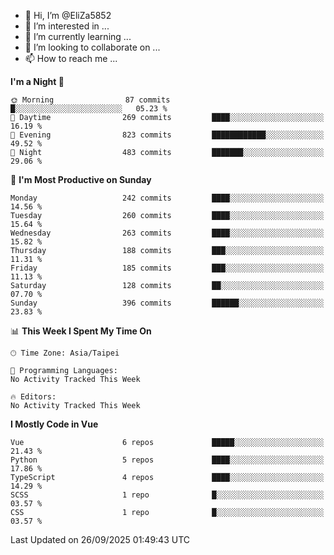 - 👋 Hi, I’m @EliZa5852
- 👀 I’m interested in ...
- 🌱 I’m currently learning ...
- 💞️ I’m looking to collaborate on ...
- 📫 How to reach me ...

<!--START_SECTION:waka-->
**I'm a Night 🦉** 

```text
🌞 Morning                87 commits          █░░░░░░░░░░░░░░░░░░░░░░░░   05.23 % 
🌆 Daytime                269 commits         ████░░░░░░░░░░░░░░░░░░░░░   16.19 % 
🌃 Evening                823 commits         ████████████░░░░░░░░░░░░░   49.52 % 
🌙 Night                  483 commits         ███████░░░░░░░░░░░░░░░░░░   29.06 % 
```
📅 **I'm Most Productive on Sunday** 

```text
Monday                   242 commits         ████░░░░░░░░░░░░░░░░░░░░░   14.56 % 
Tuesday                  260 commits         ████░░░░░░░░░░░░░░░░░░░░░   15.64 % 
Wednesday                263 commits         ████░░░░░░░░░░░░░░░░░░░░░   15.82 % 
Thursday                 188 commits         ███░░░░░░░░░░░░░░░░░░░░░░   11.31 % 
Friday                   185 commits         ███░░░░░░░░░░░░░░░░░░░░░░   11.13 % 
Saturday                 128 commits         ██░░░░░░░░░░░░░░░░░░░░░░░   07.70 % 
Sunday                   396 commits         ██████░░░░░░░░░░░░░░░░░░░   23.83 % 
```


📊 **This Week I Spent My Time On** 

```text
🕑︎ Time Zone: Asia/Taipei

💬 Programming Languages: 
No Activity Tracked This Week

🔥 Editors: 
No Activity Tracked This Week
```

**I Mostly Code in Vue** 

```text
Vue                      6 repos             █████░░░░░░░░░░░░░░░░░░░░   21.43 % 
Python                   5 repos             ████░░░░░░░░░░░░░░░░░░░░░   17.86 % 
TypeScript               4 repos             ████░░░░░░░░░░░░░░░░░░░░░   14.29 % 
SCSS                     1 repo              █░░░░░░░░░░░░░░░░░░░░░░░░   03.57 % 
CSS                      1 repo              █░░░░░░░░░░░░░░░░░░░░░░░░   03.57 % 
```




 Last Updated on 26/09/2025 01:49:43 UTC
<!--END_SECTION:waka-->
